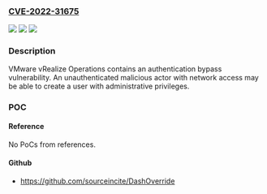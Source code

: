 ### [CVE-2022-31675](https://cve.mitre.org/cgi-bin/cvename.cgi?name=CVE-2022-31675)
![](https://img.shields.io/static/v1?label=Product&message=VMware%20vRealize%20Operations&color=blue)
![](https://img.shields.io/static/v1?label=Version&message=n%2Fa&color=blue)
![](https://img.shields.io/static/v1?label=Vulnerability&message=Authentication%20Bypass%20Vulnerability&color=brighgreen)

### Description

VMware vRealize Operations contains an authentication bypass vulnerability. An unauthenticated malicious actor with network access may be able to create a user with administrative privileges.

### POC

#### Reference
No PoCs from references.

#### Github
- https://github.com/sourceincite/DashOverride

